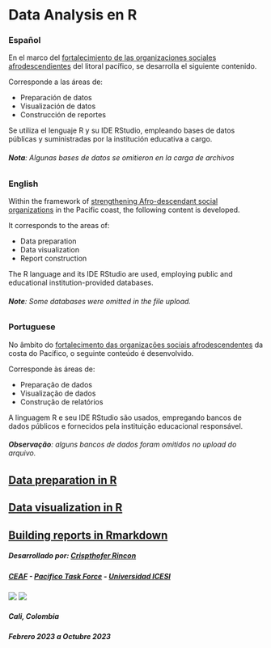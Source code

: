 # Data Analysis en R

### Español

En el marco del [fortalecimiento de las organizaciones sociales afrodescendientes](<(https://www.icesi.edu.co/unicesi/7404:pacifico-task-force-una-alianza-de-organizaciones-territoriales-que-lidera-transformaciones-para-la-region)>) del litoral pacífico, se desarrolla el siguiente contenido.

Corresponde a las áreas de:

- Preparación de datos
- Visualización de datos
- Construcción de reportes

Se utiliza el lenguaje R y su IDE RStudio, empleando bases de datos públicas y suministradas por la institución educativa a cargo.

###### **Nota**: Algunas bases de datos se omitieron en la carga de archivos


### English

Within the framework of [strengthening Afro-descendant social organizations](https://www.icesi.edu.co/unicesi/7404:pacifico-task-force-una-alianza-de-organizaciones-territoriales-que-lidera-transformaciones-para-la-region) in the Pacific coast, the following content is developed.

It corresponds to the areas of:

- Data preparation
- Data visualization
- Report construction

The R language and its IDE RStudio are used, employing public and educational institution-provided databases.

###### **Note**: Some databases were omitted in the file upload.


### Portuguese

No âmbito do [fortalecimento das organizações sociais afrodescendentes](https://www.icesi.edu.co/unicesi/7404:pacifico-task-force-una-alianza-de-organizaciones-territoriales-que-lidera-transformaciones-para-la-region) da costa do Pacífico, o seguinte conteúdo é desenvolvido.

Corresponde às áreas de:

- Preparação de dados
- Visualização de dados
- Construção de relatórios

A linguagem R e seu IDE RStudio são usados, empregando bancos de dados públicos e fornecidos pela instituição educacional responsável.

###### **Observação**: alguns bancos de dados foram omitidos no upload do arquivo.


## [Data preparation in R](./Material_Ciclo1/)

## [Data visualization in R](./Material_Ciclo2/)

## [Building reports in Rmarkdown](./Material_Ciclo3/)

##### Desarrollado por: **[Crispthofer Rincon](https://www.linkedin.com/in/carmurrain)**

##### **[CEAF](https://www.icesi.edu.co/centros-academicos/ceaf/) - [Pacifico Task Force](https://pacificotaskforce.com/) - [Universidad ICESI](https://www.icesi.edu.co)**

![](https://www.icesi.edu.co/centros-academicos/images/Centros/ceaf/ceaf-icesi-logo.png)  ![](https://pacificotaskforce.com/wp-content/uploads/2023/08/Logo.png)

##### **Cali, Colombia**

##### **Febrero 2023 a Octubre 2023**
